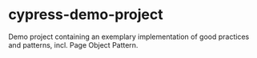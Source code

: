 # cypress-demo-project
Demo project containing an exemplary implementation of good practices and patterns, incl. Page Object Pattern.
